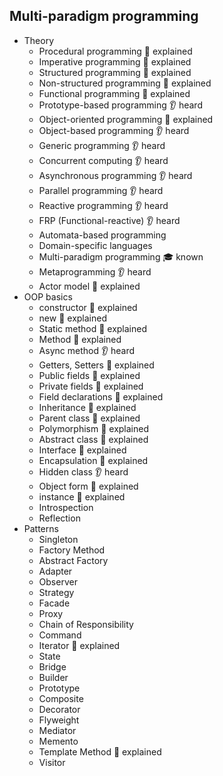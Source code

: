 ## Multi-paradigm programming

- Theory
  - Procedural programming 🙋 explained
  - Imperative programming 🙋 explained
  - Structured programming 🙋 explained
  - Non-structured programming 🙋 explained
  - Functional programming 🙋 explained
  - Prototype-based programming 👂 heard
  - Object-oriented programming 🙋 explained
  - Object-based programming 👂 heard
  - Generic programming 👂 heard
  - Concurrent computing 👂 heard
  - Asynchronous programming 👂 heard
  - Parallel programming 👂 heard
  - Reactive programming 👂 heard
  - FRP (Functional-reactive) 👂 heard
  - Automata-based programming
  - Domain-specific languages
  - Multi-paradigm programming 🎓 known
  - Metaprogramming 👂 heard
  - Actor model 🙋 explained
- OOP basics
  - constructor 🙋 explained
  - new 🙋 explained
  - Static method 🙋 explained
  - Method 🙋 explained
  - Async method 👂 heard
  - Getters, Setters 🙋 explained
  - Public fields 🙋 explained
  - Private fields 🙋 explained
  - Field declarations 🙋 explained
  - Inheritance 🙋 explained
  - Parent class 🙋 explained
  - Polymorphism 🙋 explained
  - Abstract class 🙋 explained
  - Interface 🙋 explained
  - Encapsulation 🙋 explained
  - Hidden class 👂 heard
  - Object form 🙋 explained
  - instance 🙋 explained
  - Introspection
  - Reflection
- Patterns
  - Singleton 
  - Factory Method 
  - Abstract Factory 
  - Adapter
  - Observer 
  - Strategy
  - Facade
  - Proxy
  - Chain of Responsibility
  - Command 
  - Iterator 🙋 explained
  - State 
  - Bridge
  - Builder
  - Prototype 
  - Composite
  - Decorator 
  - Flyweight 
  - Mediator
  - Memento
  - Template Method 🙋 explained
  - Visitor 
